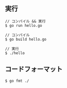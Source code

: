 ## 実行

```
// コンパイル && 実行
$ go run hello.go

// コンパイル
$ go build hello.go

// 実行
$ ./hello
```

## コードフォーマット

```
$ go fmt ./
```
